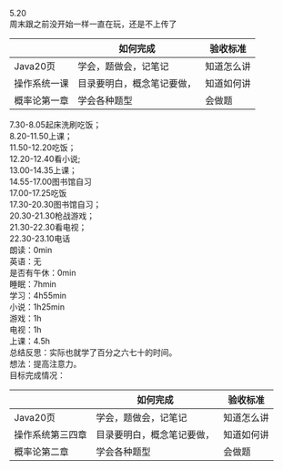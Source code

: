 5.20<br />周末跟之前没开始一样一直在玩，还是不上传了

| <br /> | 如何完成 | 验收标准 |
| --- | --- | --- |
| Java20页<br /> | 学会，题做会，记笔记<br /> | 知道怎么讲 |
| 操作系统一课 | 目录要明白，概念笔记要做， | 知道如何讲 |
| 概率论第一章 | 学会各种题型 | 会做题 |

7.30-8.05起床洗刷吃饭；<br />8.20-11.50上课；<br />11.50-12.20吃饭；<br />12.20-12.40看小说;<br />13.00-14.35上课；<br />14.55-17.00图书馆自习<br />17.00-17.25吃饭<br />17.30-20.30图书馆自习；<br />20.30-21.30枪战游戏；<br />21.30-22.30看电视；<br />22.30-23.10电话<br />朗读：0min<br />英语：无<br />是否有午休：0min<br />睡眠：7hmin<br />学习：4h55min<br />小说：1h25min<br />游戏：1h<br />电视：1h<br />上课：4.5h<br />总结反思：实际也就学了百分之六七十的时间。<br />想法：提高注意力。<br />目标完成情况：

| <br /> | 如何完成 | 验收标准 |
| --- | --- | --- |
| Java20页<br /> | 学会，题做会，记笔记<br /> | 知道怎么讲 |
| 操作系统第三四章 | 目录要明白，概念笔记要做， | 知道如何讲 |
| 概率论第二章 | 学会各种题型 | 会做题 |

